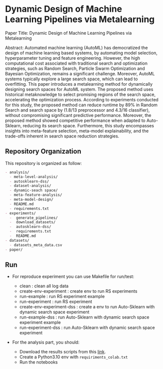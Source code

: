 # Dynamic Design of Machine Learning Pipelines via Metalearning

Paper Title: Dynamic Design of Machine Learning Pipelines via Metalearning

Abstract: Automated machine learning (AutoML) has democratized the design of machine learning based systems, by automating model selection, hyperparameter tuning and feature engineering.
However, the high computational cost associated with traditional search and optimization strategies, such as Random Search, Particle Swarm Optimization and Bayesian Optimization, remains a significant challenge.
Moreover, AutoML systems typically explore a large search space, which can lead to overfitting.
This paper introduces a metalearning method for dynamically designing search spaces for AutoML system.
The proposed method uses historical metaknowledge to select promising regions of the search space, accelerating the optimization process.
According to experiments conducted for this study, the proposed method can reduce runtime by 89\% in Random Search and search space by (1.8/13 preprocessor and 4.3/16 classifier), without compromising significant predictive performance.
Moreover, the proposed method showed competitive performance when adapted to Auto-Sklearn, reducing its search space.
Furthermore, this study encompasses insights into meta-feature selection, meta-model explainability, and the trade-offs inherent in search space reduction strategies.


## Repository Organization

This repository is organized as follow:

```markdown
- analysis/
  - meta-level-analysis/
  - autosklearn-dss/
  - dataset-analysis/
  - dynamic-seach space/
  - meta-feature-analysis/
  - meta-model-design/
  - README.md
  - requirements.txt
- experiments/
  -  generate_pipelines/
  -  download_datasets/
  -  autosklearn-dss/
  -  requirements.txt
  -  README.md
- datasets/
  - datasets_meta_data.csv
- paper/
```

## Run

* For reproduce experiment you can use Makefile for run/test:
  - clean : clean all log data
  - create-env-experiment : create env to run RS experiments
  - run-example : run RS experiment example
  - run-experiment : run RS experiment
  - create-env-experiment-dss : create a env to run Auto-Sklearn with dynamic search space experiment
  - run-example-dss : run Auto-Sklearn with dynamic search space experiment example
  - run-experiment-dss : run Auto-Sklearn with dynamic search space experiment

* For the analysis part, you should:
    - Download the results scripts from this [link]().
    - Create a Python3.10 env with `requiriments_colab.txt`
    - Run the notebooks
